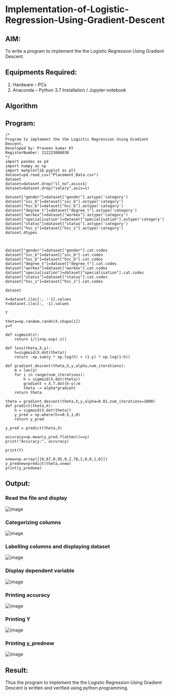 # Implementation-of-Logistic-Regression-Using-Gradient-Descent

## AIM:
To write a program to implement the the Logistic Regression Using Gradient Descent.

## Equipments Required:
1. Hardware – PCs
2. Anaconda – Python 3.7 Installation / Jupyter notebook

## Algorithm


## Program:
```
/*
Program to implement the the Logistic Regression Using Gradient Descent.
Developed by: Praveen kumar KY
RegisterNumber: 212223080038
*/
import pandas as pd
import numpy as np
import matplotlib.pyplot as plt
dataset=pd.read_csv("Placement_Data.csv")
dataset
dataset=dataset.drop("sl_no",axis=1)
dataset=dataset.drop("salary",axis=1)

dataset["gender"]=dataset["gender"].astype('category')
dataset["ssc_b"]=dataset["ssc_b"].astype('category')
dataset["hsc_b"]=dataset["hsc_b"].astype('category')
dataset["degree_t"]=dataset["degree_t"].astype('category')
dataset["workex"]=dataset["workex"].astype('category')
dataset["specialisation"]=dataset["specialisation"].astype('category')
dataset["status"]=dataset["status"].astype('category')
dataset["hsc_s"]=dataset["hsc_s"].astype('category')
dataset.dtypes



dataset["gender"]=dataset["gender"].cat.codes
dataset["ssc_b"]=dataset["ssc_b"].cat.codes
dataset["hsc_b"]=dataset["hsc_b"].cat.codes
dataset["degree_t"]=dataset["degree_t"].cat.codes
dataset["workex"]=dataset["workex"].cat.codes
dataset["specialisation"]=dataset["specialisation"].cat.codes
dataset["status"]=dataset["status"].cat.codes
dataset["hsc_s"]=dataset["hsc_s"].cat.codes

dataset

X=dataset.iloc[:, :-1].values
Y=dataset.iloc[:, -1].values

Y

theta=np.random.randn(X.shape[1])
y=Y

def sigmoid(z):
    return 1/(1+np.exp(-z))

def loss(theta,X,y):
    h=sigmoid(X.dot(theta))
    return -np.sum(y * np.log(h) + (1-y) * np.log(1-h))

def gradient_descent(theta,X,y,alpha,num_iterations):
    m = len(y)
    for i in range(num_iterations):
        h = sigmoid(X.dot(theta))
        gradient = X.T.dot(h-y)/m
        theta -= alpha*gradient
    return theta
    
theta = gradient_descent(theta,X,y,alpha=0.01,num_iterations=1000)
def predict(theta,X):
    h = sigmoid(X.dot(theta))
    y_pred = np.where(h>=0.5,1,0)
    return y_pred
    
y_pred = predict(theta,X)

accuracy=np.mean(y_pred.flatten()==y)
print("Accuracy:", accuracy)

print(Y)

xnew=np.array([[0,87,0,95,0,2,78,2,0,0,1,0]])
y_prednew=predict(theta,xnew)
print(y_prednew)

```

## Output:
### Read the file and display
![image](https://github.com/shehanshajahan/-Implementation-of-Logistic-Regression-Using-Gradient-Descent/assets/139317389/64d165c3-b947-4323-b36a-ab16436d76c2)


### Categorizing columns
![image](https://github.com/shehanshajahan/-Implementation-of-Logistic-Regression-Using-Gradient-Descent/assets/139317389/06830f8e-a6eb-417f-9471-b98074ece500)


### Labelling columns and displaying dataset
![image](https://github.com/shehanshajahan/-Implementation-of-Logistic-Regression-Using-Gradient-Descent/assets/139317389/c1a1142e-7ce3-473a-8005-5b19bf0a7052)


### Display dependent variable
![image](https://github.com/shehanshajahan/-Implementation-of-Logistic-Regression-Using-Gradient-Descent/assets/139317389/8af87d63-b448-43d4-a48a-3210d714c3fe)

### Printing accuracy
![image](https://github.com/shehanshajahan/-Implementation-of-Logistic-Regression-Using-Gradient-Descent/assets/139317389/856f9266-004f-48d2-b3c0-a032fc08ab11)

### Printing Y
![image](https://github.com/shehanshajahan/-Implementation-of-Logistic-Regression-Using-Gradient-Descent/assets/139317389/5a25973d-35b2-4ba1-8c62-98bbf225e215)


### Printing y_prednew
![image](https://github.com/shehanshajahan/-Implementation-of-Logistic-Regression-Using-Gradient-Descent/assets/139317389/6a348355-57b6-4442-83bf-d511b520be07)




## Result:
Thus the program to implement the the Logistic Regression Using Gradient Descent is written and verified using python programming.

